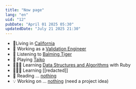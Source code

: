 ```yaml
---
title: "Now page"
lang: "en"
uid: "12"
pubDate: "April 01 2025 05:30"
updatedDate: "July 21 2025 21:30"
---
```


- 📍Living in <u>California</u>
- 🧳 Working as a <u>Validation Engineer</u>
- 🎵 Listening to <a href="https://balmingtiger.com/">Balming Tiger</a>
- 🥁 Playing <a href="https://www.youtube.com/watch?v=W-DcPEbRk7U&list=RDW-DcPEbRk7U&start_radio=1">Taiko</a>
- 🧑🏻‍💻 Learning <u>Data Structures and Algorithms</u> with Ruby
- 🧑🏻‍💻 Learning [[redacted]]
- 📖 Reading ... <u>nothing</u>
- 💡 Working on ... <u>nothing</u> (need a project idea)